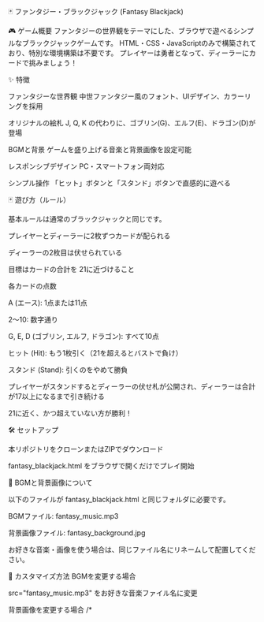 🃏 ファンタジー・ブラックジャック (Fantasy Blackjack)

🎮 ゲーム概要
ファンタジーの世界観をテーマにした、ブラウザで遊べるシンプルなブラックジャックゲームです。
HTML・CSS・JavaScriptのみで構築されており、特別な環境構築は不要です。
プレイヤーは勇者となって、ディーラーにカードで挑みましょう！

✨ 特徴

ファンタジーな世界観
中世ファンタジー風のフォント、UIデザイン、カラーリングを採用

オリジナルの絵札
J, Q, K の代わりに、ゴブリン(G)、エルフ(E)、ドラゴン(D)が登場

BGMと背景
ゲームを盛り上げる音楽と背景画像を設定可能

レスポンシブデザイン
PC・スマートフォン両対応

シンプル操作
「ヒット」ボタンと「スタンド」ボタンで直感的に遊べる

🃏 遊び方（ルール）

基本ルールは通常のブラックジャックと同じです。

プレイヤーとディーラーに2枚ずつカードが配られる

ディーラーの2枚目は伏せられている

目標はカードの合計を 21に近づけること

各カードの点数

A (エース): 1点または11点

2〜10: 数字通り

G, E, D (ゴブリン, エルフ, ドラゴン): すべて10点

ヒット (Hit): もう1枚引く（21を超えるとバストで負け）

スタンド (Stand): 引くのをやめて勝負

プレイヤーがスタンドするとディーラーの伏せ札が公開され、ディーラーは合計が17以上になるまで引き続ける

21に近く、かつ超えていない方が勝利！

🛠️ セットアップ

本リポジトリをクローンまたはZIPでダウンロード

fantasy_blackjack.html をブラウザで開くだけでプレイ開始

🎵 BGMと背景画像について

以下のファイルが fantasy_blackjack.html と同じフォルダに必要です。

BGMファイル: fantasy_music.mp3

背景画像ファイル: fantasy_background.jpg

お好きな音楽・画像を使う場合は、同じファイル名にリネームして配置してください。

🎨 カスタマイズ方法
BGMを変更する場合
<!-- <body> タグ直後 -->
<audio id="bgm" src="fantasy_music.mp3" loop></audio>


src="fantasy_music.mp3" をお好きな音楽ファイル名に変更

背景画像を変更する場合
/* <style> 内 */
body {
    background-image: url('fantasy_background.jpg');
}


url('fantasy_background.jpg') をお好きな画像ファイル名に変更
